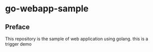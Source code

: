# go-webapp-sample



## Preface
This repository is the sample of web application using golang.
this is a trigger demo
